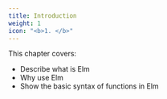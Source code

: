 ```yaml
---
title: Introduction
weight: 1
icon: "<b>1. </b>"
---
```


This chapter covers:

- Describe what is Elm
- Why use Elm
- Show the basic syntax of functions in Elm
